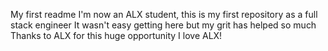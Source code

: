 My first readme
I'm now an ALX student, this is my first repository as a full stack engineer
It wasn't easy getting here but my grit has helped so much
Thanks to ALX for this huge opportunity
I love ALX!
